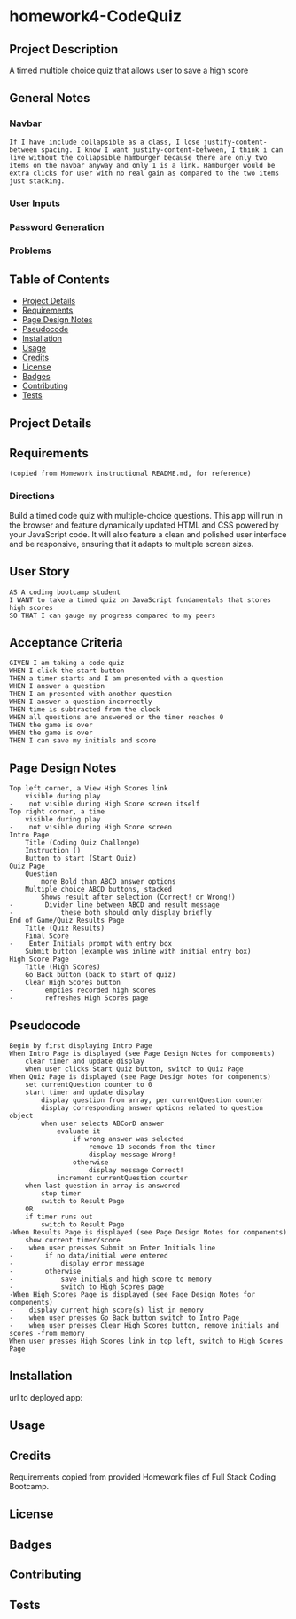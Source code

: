 # homework4-CodeQuiz

## Project Description
A timed multiple choice quiz that allows user to save a high score

## General Notes
### Navbar
```
If I have include collapsible as a class, I lose justify-content-between spacing. I know I want justify-content-between, I think i can live without the collapsible hamburger because there are only two items on the navbar anyway and only 1 is a link. Hamburger would be extra clicks for user with no real gain as compared to the two items just stacking.
```
### User Inputs
### Password Generation
### Problems

## Table of Contents
* [Project Details](#project-details)
* [Requirements](#requirements)
* [Page Design Notes](#page-design-notes)
* [Pseudocode](#pseudocode)
* [Installation](#installation)
* [Usage](#usage)
* [Credits](#credits)
* [License](#license)
* [Badges](#badges)
* [Contributing](#contributing)
* [Tests](#tests)

## Project Details

## Requirements 
    (copied from Homework instructional README.md, for reference)

### Directions
Build a timed code quiz with multiple-choice questions. This app will run in the browser and feature dynamically updated HTML and CSS powered by your JavaScript code. It will also feature a clean and polished user interface and be responsive, ensuring that it adapts to multiple screen sizes.

## User Story

```
AS A coding bootcamp student
I WANT to take a timed quiz on JavaScript fundamentals that stores high scores
SO THAT I can gauge my progress compared to my peers
```

## Acceptance Criteria

```
GIVEN I am taking a code quiz
WHEN I click the start button
THEN a timer starts and I am presented with a question
WHEN I answer a question
THEN I am presented with another question
WHEN I answer a question incorrectly
THEN time is subtracted from the clock
WHEN all questions are answered or the timer reaches 0
THEN the game is over
WHEN the game is over
THEN I can save my initials and score
```

## Page Design Notes
```
Top left corner, a View High Scores link
    visible during play
-    not visible during High Score screen itself
Top right corner, a time
    visible during play
-    not visible during High Score screen
Intro Page
    Title (Coding Quiz Challenge)
    Instruction ()
    Button to start (Start Quiz)
Quiz Page
    Question
        more Bold than ABCD answer options
    Multiple choice ABCD buttons, stacked
        Shows result after selection (Correct! or Wrong!)
-        Divider line between ABCD and result message
-            these both should only display briefly
End of Game/Quiz Results Page
    Title (Quiz Results)
    Final Score
-    Enter Initials prompt with entry box
    Submit button (example was inline with initial entry box)
High Score Page
    Title (High Scores)
    Go Back button (back to start of quiz)
    Clear High Scores button 
-        empties recorded high scores
-        refreshes High Scores page
```

## Pseudocode
```
Begin by first displaying Intro Page 
When Intro Page is displayed (see Page Design Notes for components)
    clear timer and update display
    when user clicks Start Quiz button, switch to Quiz Page
When Quiz Page is displayed (see Page Design Notes for components)
    set currentQuestion counter to 0
    start timer and update display
        display question from array, per currentQuestion counter
        display corresponding answer options related to question object
        when user selects ABCorD answer
            evaluate it
                if wrong answer was selected
                    remove 10 seconds from the timer
                    display message Wrong!
                otherwise
                    display message Correct!
            increment currentQuestion counter
    when last question in array is answered
        stop timer
        switch to Result Page
    OR
    if timer runs out
        switch to Result Page
-When Results Page is displayed (see Page Design Notes for components)
    show current timer/score
-    when user presses Submit on Enter Initials line
-        if no data/initial were entered
-            display error message
-        otherwise
-            save initials and high score to memory
-            switch to High Scores page
-When High Scores Page is displayed (see Page Design Notes for components)
-    display current high score(s) list in memory
-    when user presses Go Back button switch to Intro Page
-    when user presses Clear High Scores button, remove initials and scores -from memory
When user presses High Scores link in top left, switch to High Scores Page
```

## Installation
url to deployed app: 

## Usage

## Credits
Requirements copied from provided Homework files of Full Stack Coding Bootcamp.

## License

## Badges

## Contributing

## Tests